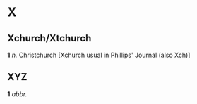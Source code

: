 # X
## Xchurch/Xtchurch
 
<b>1</b> <i>n.</i> Christchurch [Xchurch usual in Phillips' Journal (also Xch)]

## XYZ
 
<b>1</b> <i>abbr.</i>

